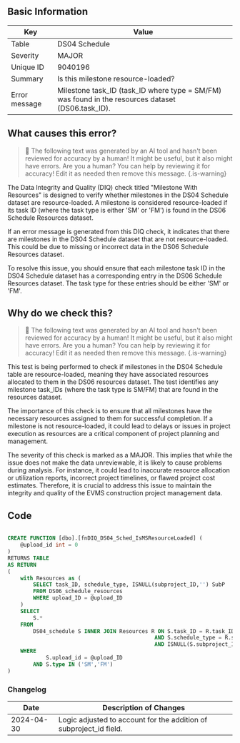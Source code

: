 ## Basic Information

| Key           | Value                                                                                             |
| ------------- | ------------------------------------------------------------------------------------------------- |
| Table         | DS04 Schedule                                                                                     |
| Severity      | MAJOR                                                                                           |
| Unique ID     | 9040196                                                                                           |
| Summary       | Is this milestone resource-loaded?                                                                |
| Error message | Milestone task_ID (task_ID where type = SM/FM) was found in the resources dataset (DS06.task_ID). |

## What causes this error?

> :robot: The following text was generated by an AI tool and hasn't been reviewed for accuracy by a human! It might be useful, but it also might have errors. Are you a human? You can help by reviewing it for accuracy! Edit it as needed then remove this message.
> {.is-warning}

The Data Integrity and Quality (DIQ) check titled "Milestone With Resources" is designed to verify whether milestones in the DS04 Schedule dataset are resource-loaded. A milestone is considered resource-loaded if its task ID (where the task type is either 'SM' or 'FM') is found in the DS06 Schedule Resources dataset.

If an error message is generated from this DIQ check, it indicates that there are milestones in the DS04 Schedule dataset that are not resource-loaded. This could be due to missing or incorrect data in the DS06 Schedule Resources dataset.

To resolve this issue, you should ensure that each milestone task ID in the DS04 Schedule dataset has a corresponding entry in the DS06 Schedule Resources dataset. The task type for these entries should be either 'SM' or 'FM'.

## Why do we check this?

> :robot: The following text was generated by an AI tool and hasn't been reviewed for accuracy by a human! It might be useful, but it also might have errors. Are you a human? You can help by reviewing it for accuracy! Edit it as needed then remove this message.
> {.is-warning}

This test is being performed to check if milestones in the DS04 Schedule table are resource-loaded, meaning they have associated resources allocated to them in the DS06 resources dataset. The test identifies any milestone task_IDs (where the task type is SM/FM) that are found in the resources dataset.

The importance of this check is to ensure that all milestones have the necessary resources assigned to them for successful completion. If a milestone is not resource-loaded, it could lead to delays or issues in project execution as resources are a critical component of project planning and management.

The severity of this check is marked as a MAJOR. This implies that while the issue does not make the data unreviewable, it is likely to cause problems during analysis. For instance, it could lead to inaccurate resource allocation or utilization reports, incorrect project timelines, or flawed project cost estimates. Therefore, it is crucial to address this issue to maintain the integrity and quality of the EVMS construction project management data.

## Code

```sql

CREATE FUNCTION [dbo].[fnDIQ_DS04_Sched_IsMSResourceLoaded] (
	@upload_id int = 0
)
RETURNS TABLE
AS RETURN
(
	with Resources as (
		SELECT task_ID, schedule_type, ISNULL(subproject_ID,'') SubP
		FROM DS06_schedule_resources
		WHERE upload_ID = @upload_ID
	)
	SELECT
		S.*
	FROM
		DS04_schedule S INNER JOIN Resources R ON S.task_ID = R.task_ID
											  AND S.schedule_type = R.schedule_type
											  AND ISNULL(S.subproject_ID,'') = R.SubP
	WHERE
			S.upload_id = @upload_ID
		AND S.type IN ('SM','FM')
)
```

### Changelog

| Date       | Description of Changes                                             |
| ---------- | ------------------------------------------------------------------ |
| 2024-04-30 | Logic adjusted to account for the addition of subproject_id field. |
